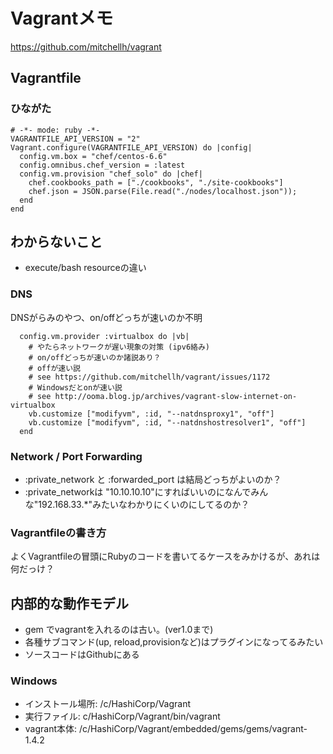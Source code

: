 # Vagrantメモ

https://github.com/mitchellh/vagrant

## Vagrantfile
### ひながた
```
# -*- mode: ruby -*-
VAGRANTFILE_API_VERSION = "2"
Vagrant.configure(VAGRANTFILE_API_VERSION) do |config|
  config.vm.box = "chef/centos-6.6"
  config.omnibus.chef_version = :latest
  config.vm.provision "chef_solo" do |chef|
    chef.cookbooks_path = ["./cookbooks", "./site-cookbooks"]
    chef.json = JSON.parse(File.read("./nodes/localhost.json"));
  end
end
```


## わからないこと

* execute/bash resourceの違い

### DNS
DNSがらみのやつ、on/offどっちが速いのか不明

```
  config.vm.provider :virtualbox do |vb|
    # やたらネットワークが遅い現象の対策 (ipv6絡み)
    # on/offどっちが速いのか諸説あり？
    # offが速い説
    # see https://github.com/mitchellh/vagrant/issues/1172
    # Windowsだとonが速い説
    # see http://ooma.blog.jp/archives/vagrant-slow-internet-on-virtualbox
    vb.customize ["modifyvm", :id, "--natdnsproxy1", "off"]
    vb.customize ["modifyvm", :id, "--natdnshostresolver1", "off"]
  end
```

### Network / Port Forwarding

* :private_network と :forwarded_port は結局どっちがよいのか？
* :private_networkは "10.10.10.10"にすればいいのになんでみんな"192.168.33.*"みたいなわかりにくいのにしてるのか？


### Vagrantfileの書き方

よくVagrantfileの冒頭にRubyのコードを書いてるケースをみかけるが、あれは何だっけ？

## 内部的な動作モデル

* gem でvagrantを入れるのは古い。(ver1.0まで)
* 各種サブコマンド(up, reload,provisionなど)はプラグインになってるみたい
* ソースコードはGithubにある

### Windows

* インストール場所: /c/HashiCorp/Vagrant
* 実行ファイル: c/HashiCorp/Vagrant/bin/vagrant
* vagrant本体: /c/HashiCorp/Vagrant/embedded/gems/gems/vagrant-1.4.2
